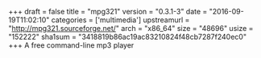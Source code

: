 +++
draft = false
title = "mpg321"
version = "0.3.1-3"
date = "2016-09-19T11:02:10"
categories = ['multimedia']
upstreamurl = "http://mpg321.sourceforge.net/"
arch = "x86_64"
size = "48696"
usize = "152222"
sha1sum = "3418819b86ac19ac83210824f48cb7287f240ec0"
+++
A free command-line mp3 player